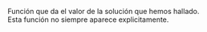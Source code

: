 Función que da el valor de la solución que hemos hallado.  
Esta función no siempre aparece explicitamente.